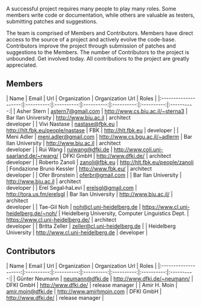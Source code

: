 A successful project requires many people to play many roles. Some members write code or documentation, while others are valuable as testers, submitting patches and suggestions.

The team is comprised of Members and Contributors. Members have direct access to the source of a project and actively evolve the code-base. Contributors improve the project through submission of patches and suggestions to the Members. The number of Contributors to the project is unbounded. Get involved today. All contributions to the project are greatly appreciated.

## Members
| Name | Email | Url | Organization | Organization Url | Roles |
|:--------------------:|:----------:|:----------:|:----------:|:----------:|:----------:|:----------:|
| Asher&nbsp;Stern | astern7@gmail.com | http://www.cs.biu.ac.il/~sterna3 | Bar Ilan University | http://www.biu.ac.il | architect <br> developer |
| Vivi&nbsp;Nastase | nastase@fbk.eu | http://hlt.fbk.eu/people/nastase | FBK | http://hlt.fbk.eu | developer |
| Meni&nbsp;Adler | meni.adler@gmail.com | http://www.cs.bgu.ac.il/~adlerm | Bar Ilan University | http://www.biu.ac.il | architect <br> developer |
| Rui&nbsp;Wang | ruiwang@dfki.de | http://www.coli.uni-saarland.de/~rwang/ | DFKI GmbH | http://www.dfki.de/ | architect <br> developer |
| Roberto&nbsp;Zanoli | zanoli@fbk.eu | http://hlt.fbk.eu/people/zanoli | Fondazione Bruno Kessler | http://www.fbk.eu/ | architect <br> developer |
| Ofer&nbsp;Bronstein | oferbr@gmail.com | | Bar Ilan University | http://www.biu.ac.il | architect <br> developer |
| Erel&nbsp;Segal&#8209;haLevi | erelsgl@gmail.com | http://tora.us.fm/erelsgl | Bar Ilan University | http://www.biu.ac.il/ | architect <br> developer |
| Tae-Gil&nbsp;Noh | noh@cl.uni-heidelberg.de | https://www.cl.uni-heidelberg.de/~noh/ | Heidelberg University, Computer Linguistics Dept. | https://www.cl.uni-heidelberg.de/ | architect <br> developer |
| Britta&nbsp;Zeller | zeller@cl.uni-heidelberg.de | | Heidelberg University | http://www.cl.uni-heidelberg.de | developer |

## Contributors

| Name | Email | Url | Organization | Organization Url | Roles |
|:--------------------:|:----------:|:----------:|:----------:|:----------:|:----------:|:----------:|
| Günter&nbsp;Neumann | neumann@dfki.de | http://www.dfki.de/~neumann/ | DFKI GmbH | http://www.dfki.de/ | release manager |
| Amir&nbsp;H.&nbsp;Moin | amir.moin@dfki.de | http://www.amirhmoin.com | DFKI GmbH | http://www.dfki.de/ | release manager |
